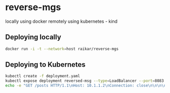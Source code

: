 reverse-mgs
================

locally using docker
remotely using kubernetes - kind

Deploying locally
-----------------
```bash
docker run -i -t --network=host raikar/reverse-mgs 
```

Deploying to Kubernetes
-----------------------
```bash
kubectl create -f deployment.yaml
kubectl expose deployment reversed-msg --type=LoadBalancer --port=8083 --target-port=8083
echo -e "GET /posts HTTP/1.1\nHost: 10.1.1.2\nConnection: close\n\n\n\n" | nc 172.18.0.22 8083
```
